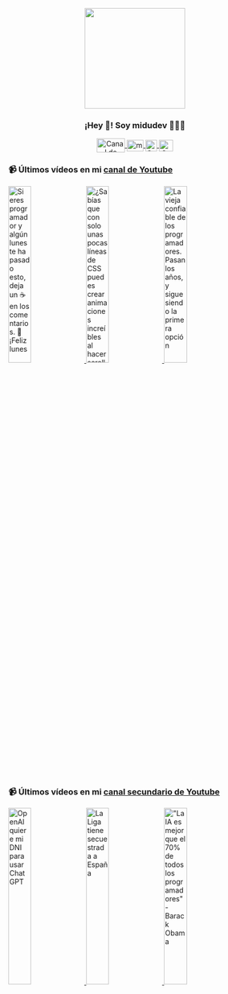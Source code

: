 <p align="center" width="300">
   <img align="center" width="200" src="https://user-images.githubusercontent.com/1561955/106762302-fda9de00-6635-11eb-99be-3ef744e60c0e.png" />
   <h3 align="center">¡Hey 👋! Soy midudev 👨🏻‍💻</h3>
</p>

<p align="center">
   <a href="https://twitch.tv/midudev" target="blank">
    <img align="center" src="https://upload.wikimedia.org/wikipedia/commons/c/ce/Twitch_logo_2019.svg" alt="Canal de Twitch de midudev" height="28px" width="56px" />
  </a>
  <span style="width: 8px;"> </span>
   <a href="https://youtube.com/midudev" target="blank">
    <img align="center" src="https://upload.wikimedia.org/wikipedia/commons/0/09/YouTube_full-color_icon_%282017%29.svg" alt="midudev" height="23px" width="33px" />
  </a>
  <span style="width: 8px;"> </span>
  <a href="https://instagram.com/midu.dev" target="blank">
    <img align="center" src="https://upload.wikimedia.org/wikipedia/commons/e/e7/Instagram_logo_2016.svg" alt="Canal de Instagram de midu.dev" height="23px" width="23px" />
  </a>
  <span style="width: 8px;"> </span>
  <a href="https://twitter.com/midudev" target="blank">
    <img align="center" src="https://upload.wikimedia.org/wikipedia/commons/thumb/6/6f/Logo_of_Twitter.svg/2491px-Logo_of_Twitter.svg.png" alt="Canal de Twitter de midudev" height="23px" width="28px" />
  </a>
</p>

### 📹 Últimos vídeos en mi [canal de Youtube](https://youtube.com/midudev?sub_confirmation=1)

<a href='https://youtu.be/qlfSCj-srOU' target='_blank'>
  <img width='30%' src='https://img.youtube.com/vi/qlfSCj-srOU/mqdefault.jpg' alt='Si eres programador y algún lunes te ha pasado esto, deja un ☕️ en los comentarios. 🤣  ¡Feliz lunes' />
</a>
<a href='https://youtu.be/Jf3RmUEJPpc' target='_blank'>
  <img width='30%' src='https://img.youtube.com/vi/Jf3RmUEJPpc/mqdefault.jpg' alt='¿Sabías que con solo unas pocas líneas de CSS puedes crear animaciones increíbles al hacer scroll?' />
</a>
<a href='https://youtu.be/9p8cxLoGI08' target='_blank'>
  <img width='30%' src='https://img.youtube.com/vi/9p8cxLoGI08/mqdefault.jpg' alt='La vieja confiable de los programadores. Pasan los años, y sigue siendo la primera opción' />
</a>

### 📹 Últimos vídeos en mi [canal secundario de Youtube](https://youtube.com/midulive?sub_confirmation=1)

<a href='https://youtu.be/i-FRc2s2fd8' target='_blank'>
  <img width='30%' src='https://img.youtube.com/vi/i-FRc2s2fd8/mqdefault.jpg' alt='OpenAI quiere mi DNI para usar ChatGPT' />
</a>
<a href='https://youtu.be/LMuIULKLwIw' target='_blank'>
  <img width='30%' src='https://img.youtube.com/vi/LMuIULKLwIw/mqdefault.jpg' alt='La Liga tiene secuestrada a España' />
</a>
<a href='https://youtu.be/zg8jNvGGE_Q' target='_blank'>
  <img width='30%' src='https://img.youtube.com/vi/zg8jNvGGE_Q/mqdefault.jpg' alt='"La IA es mejor que el 70% de todos los programadores" - Barack Obama' />
</a>
